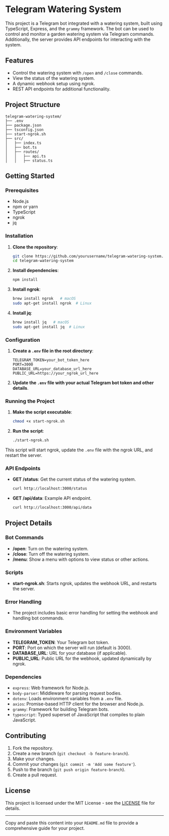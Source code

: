 # Telegram Watering System

This project is a Telegram bot integrated with a watering system, built using TypeScript, Express, and the `grammy` framework. The bot can be used to control and monitor a garden watering system via Telegram commands. Additionally, the server provides API endpoints for interacting with the system.

## Features

- Control the watering system with `/open` and `/close` commands.
- View the status of the watering system.
- A dynamic webhook setup using ngrok.
- REST API endpoints for additional functionality.

## Project Structure

```
telegram-watering-system/
├── .env
├── package.json
├── tsconfig.json
├── start-ngrok.sh
├── src/
│   ├── index.ts
│   ├── bot.ts
│   ├── routes/
│   │   ├── api.ts
│   │   ├── status.ts
```

## Getting Started

### Prerequisites

- Node.js
- npm or yarn
- TypeScript
- ngrok
- jq

### Installation

1. **Clone the repository**:
   ```sh
   git clone https://github.com/yourusername/telegram-watering-system.git
   cd telegram-watering-system
   ```

2. **Install dependencies**:
   ```sh
   npm install
   ```

3. **Install ngrok**:
   ```sh
   brew install ngrok   # macOS
   sudo apt-get install ngrok  # Linux
   ```

4. **Install jq**:
   ```sh
   brew install jq   # macOS
   sudo apt-get install jq  # Linux
   ```

### Configuration

1. **Create a `.env` file in the root directory**:
   ```plaintext
   TELEGRAM_TOKEN=your_bot_token_here
   PORT=3000
   DATABASE_URL=your_database_url_here
   PUBLIC_URL=https://your_ngrok_url_here
   ```

2. **Update the `.env` file with your actual Telegram bot token and other details**.

### Running the Project

1. **Make the script executable**:
   ```sh
   chmod +x start-ngrok.sh
   ```

2. **Run the script**:
   ```sh
   ./start-ngrok.sh
   ```

This script will start ngrok, update the `.env` file with the ngrok URL, and restart the server.

### API Endpoints

- **GET /status**: Get the current status of the watering system.
  ```sh
  curl http://localhost:3000/status
  ```

- **GET /api/data**: Example API endpoint.
  ```sh
  curl http://localhost:3000/api/data
  ```

## Project Details

### Bot Commands

- **/open**: Turn on the watering system.
- **/close**: Turn off the watering system.
- **/menu**: Show a menu with options to view status or other actions.

### Scripts

- **start-ngrok.sh**: Starts ngrok, updates the webhook URL, and restarts the server.

### Error Handling

- The project includes basic error handling for setting the webhook and handling bot commands.

### Environment Variables

- **TELEGRAM_TOKEN**: Your Telegram bot token.
- **PORT**: Port on which the server will run (default is 3000).
- **DATABASE_URL**: URL for your database (if applicable).
- **PUBLIC_URL**: Public URL for the webhook, updated dynamically by ngrok.

### Dependencies

- `express`: Web framework for Node.js.
- `body-parser`: Middleware for parsing request bodies.
- `dotenv`: Loads environment variables from a `.env` file.
- `axios`: Promise-based HTTP client for the browser and Node.js.
- `grammy`: Framework for building Telegram bots.
- `typescript`: Typed superset of JavaScript that compiles to plain JavaScript.

## Contributing

1. Fork the repository.
2. Create a new branch (`git checkout -b feature-branch`).
3. Make your changes.
4. Commit your changes (`git commit -m 'Add some feature'`).
5. Push to the branch (`git push origin feature-branch`).
6. Create a pull request.

## License

This project is licensed under the MIT License - see the [LICENSE](LICENSE) file for details.

---

Copy and paste this content into your `README.md` file to provide a comprehensive guide for your project.